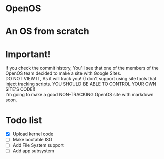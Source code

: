 # OpenOS
# An OS from scratch
# Important!
If you check the commit history, You'll see that one of the members of the OpenOS team decided to make a site with Google Sites.  
DO NOT VIEW IT, As it will track you! (I don't support using site tools that inject tracking scripts. YOU SHOULD BE ABLE TO CONTROL YOUR OWN SITE'S CODE!)  
I'm going to make a good NON-TRACKING OpenOS site with markdown soon.  
# Todo list
- [x] Upload kernel code
- [ ] Make bootable ISO
- [ ] Add File System support
- [ ] Add app subsystem
